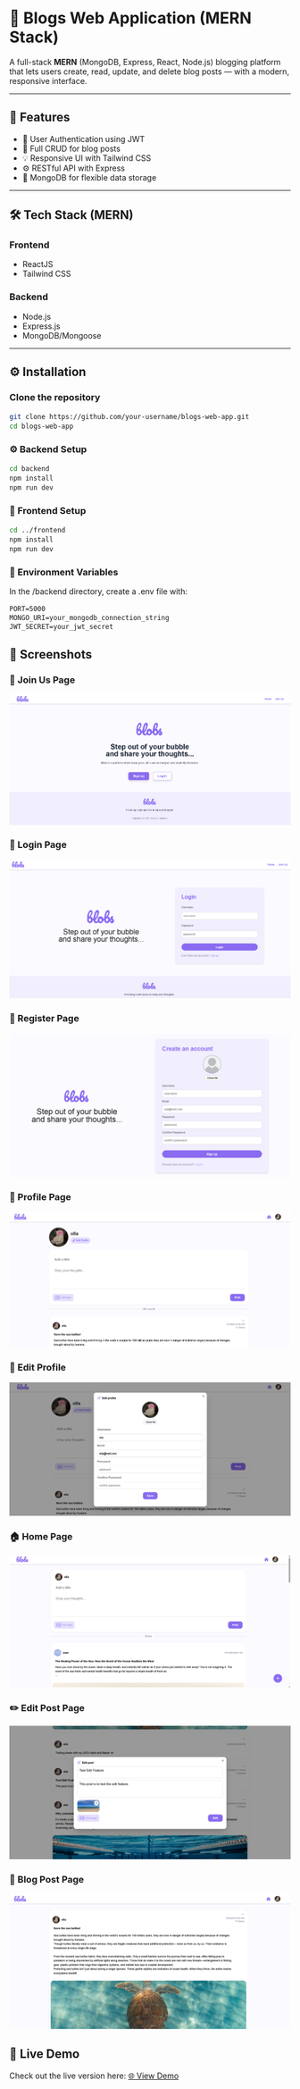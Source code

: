 # 📝 Blogs Web Application (MERN Stack)

A full-stack **MERN** (MongoDB, Express, React, Node.js) blogging platform that lets users create, read, update, and delete blog posts — with a modern, responsive interface.

---

## 🚀 Features

- 🔐 User Authentication using JWT
- 📝 Full CRUD for blog posts
- 💡 Responsive UI with Tailwind CSS
- ⚙️ RESTful API with Express
- 🧠 MongoDB for flexible data storage

---

## 🛠 Tech Stack (MERN)

### Frontend
- ReactJS
- Tailwind CSS

### Backend
- Node.js
- Express.js
- MongoDB/Mongoose

---

## ⚙️ Installation

### Clone the repository

```bash
git clone https://github.com/your-username/blogs-web-app.git
cd blogs-web-app 
```

### ⚙️ Backend Setup

```bash
cd backend
npm install
npm run dev
```

### 🎨 Frontend Setup

```bash
cd ../frontend
npm install
npm run dev
```

### 🔑 Environment Variables
In the /backend directory, create a .env file with:
```
PORT=5000
MONGO_URI=your_mongodb_connection_string
JWT_SECRET=your_jwt_secret
```

## 📸 Screenshots

### 🙌 Join Us Page
![Join Us](./screenshots/joinUs.png)

### 🔐 Login Page
![Login](./screenshots/login.png)

### 📝 Register Page
![Register](./screenshots/register.png)

### 👤 Profile Page
![Profile](./screenshots/profile.png)

### 🔧 Edit Profile
![Edit Profile](./screenshots/editProfile.png)

### 🏠 Home Page
![Home Page](./screenshots/home.png)

### ✏️ Edit Post Page 
![Edit Post](./screenshots/editPost.png)

### 📝 Blog Post Page
![Blog Post](./screenshots/postDetails.png)

## 🔗 Live Demo

Check out the live version here: [🌐 View Demo](https://blobs-xi.vercel.app/)
